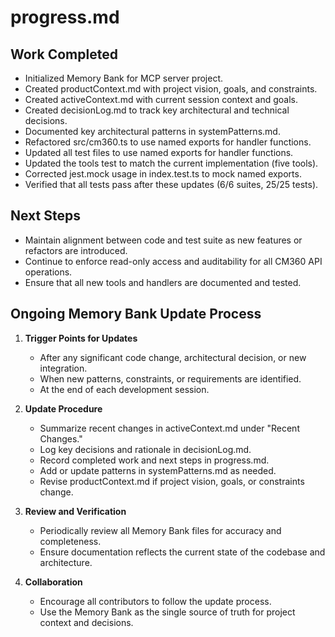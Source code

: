 # progress.md

## Work Completed
- Initialized Memory Bank for MCP server project.
- Created productContext.md with project vision, goals, and constraints.
- Created activeContext.md with current session context and goals.
- Created decisionLog.md to track key architectural and technical decisions.
- Documented key architectural patterns in systemPatterns.md.
- Refactored src/cm360.ts to use named exports for handler functions.
- Updated all test files to use named exports for handler functions.
- Updated the tools test to match the current implementation (five tools).
- Corrected jest.mock usage in index.test.ts to mock named exports.
- Verified that all tests pass after these updates (6/6 suites, 25/25 tests).

## Next Steps
- Maintain alignment between code and test suite as new features or refactors are introduced.
- Continue to enforce read-only access and auditability for all CM360 API operations.
- Ensure that all new tools and handlers are documented and tested.

## Ongoing Memory Bank Update Process

1. **Trigger Points for Updates**
   - After any significant code change, architectural decision, or new integration.
   - When new patterns, constraints, or requirements are identified.
   - At the end of each development session.

2. **Update Procedure**
   - Summarize recent changes in activeContext.md under "Recent Changes."
   - Log key decisions and rationale in decisionLog.md.
   - Record completed work and next steps in progress.md.
   - Add or update patterns in systemPatterns.md as needed.
   - Revise productContext.md if project vision, goals, or constraints change.

3. **Review and Verification**
   - Periodically review all Memory Bank files for accuracy and completeness.
   - Ensure documentation reflects the current state of the codebase and architecture.

4. **Collaboration**
   - Encourage all contributors to follow the update process.
   - Use the Memory Bank as the single source of truth for project context and decisions.